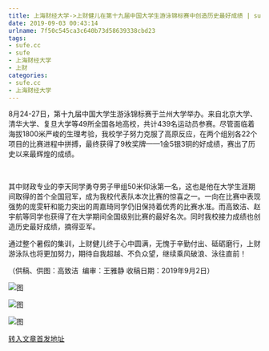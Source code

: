 ```yaml
---
title: 上海财经大学->上财健儿在第十九届中国大学生游泳锦标赛中创造历史最好成绩 | sufe.cc
date: 2019-09-03 00:43:14
urlname: 7f50c545ca3c640b73d58639338cbd23
tags: 
- sufe.cc
- sufe
- 上海财经大学
- 上财
categories:
- sufe.cc
- 上海财经大学
---
```



8月24-27日，第十九届中国大学生游泳锦标赛于兰州大学举办。来自北京大学、清华大学、复旦大学等49所全国各地高校，共计439名运动员参赛。尽管面临着海拔1800米严峻的生理考验，我校学子努力克服了高原反应，在两个组别各22个项目的比赛进程中拼搏，最终获得了9枚奖牌——1金5银3铜的好成绩，赛出了历史以来最辉煌的成绩。

‍

其中财政专业的李天同学勇夺男子甲组50米仰泳第一名，这也是他在大学生涯期间取得的首个全国冠军，成为我校代表队本次比赛的惊喜之一。一向在比赛中表现强势的庞雯轩和能力突出的周嘉琦同学仍旧保持着优秀的比赛水准。而高致洁、赵宇航等同学也获得了在大学期间全国级别比赛的最好名次。同时我校接力成绩也创造历史最好成绩，摘得亚军。

通过整个暑假的集训，上财健儿终于心中圆满，无愧于辛勤付出、砥砺磨行，上财游泳队也将更加努力，期待自我超越、不负众望，继续乘风破浪、泳往直前！

（供稿、供图：高致洁  编审：王雅静 收稿日期：2019年9月2日）



![图](http://news.sufe.edu.cn/_upload/article/images/e8/ad/28886cf2491aa2f0302772294679/a830fa66-7859-4625-b6d7-d9f0fd980e74.png)

![图](http://news.sufe.edu.cn/_upload/article/images/e8/ad/28886cf2491aa2f0302772294679/f7341680-2da8-4983-94e0-a53b673b1e0e.png)

![图](http://news.sufe.edu.cn/_upload/article/images/e8/ad/28886cf2491aa2f0302772294679/5ba63a5c-118a-4f30-8083-17ec5e70ef68.png)

[转入文章首发地址](http://news.sufe.edu.cn/ea/36/c179a125494/page.htm)